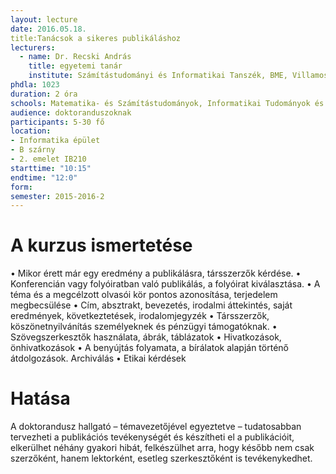 ```yaml
---
layout: lecture
date: 2016.05.18.
title:Tanácsok a sikeres publikáláshoz
lecturers:
  - name: Dr. Recski András
    title: egyetemi tanár
    institute: Számítástudományi és Informatikai Tanszék, BME, Villamosmérnöki és Informatikai Kar
phdla: 1023
duration: 2 óra
schools: Matematika- és Számítástudományok, Informatikai Tudományok és Villamosmérnöki Tudományok
audience: doktoranduszoknak
participants: 5-30 fő
location:
- Informatika épület
- B szárny
- 2. emelet IB210
starttime: "10:15"
endtime: "12:0"
form:
semester: 2015-2016-2
---
```


# A kurzus ismertetése
•	Mikor érett már egy eredmény a publikálásra, társszerzők kérdése.
•	Konferencián vagy folyóiratban való publikálás, a folyóirat kiválasztása.
•	A téma és a megcélzott olvasói kör pontos azonosítása, terjedelem megbecsülése
•	Cím, absztrakt, bevezetés, irodalmi áttekintés, saját eredmények, következtetések, irodalomjegyzék
•	Társszerzők, köszönetnyilvánítás személyeknek és pénzügyi támogatóknak.
•	Szövegszerkesztők használata, ábrák, táblázatok
•	Hivatkozások, önhivatkozások
•	A benyújtás folyamata, a bírálatok alapján történő átdolgozások. Archiválás
•	Etikai kérdések


# Hatása
A doktorandusz hallgató – témavezetőjével egyeztetve – tudatosabban tervezheti a publikációs tevékenységét és készítheti el a publikációit, elkerülhet néhány gyakori hibát, felkészülhet arra, hogy később nem csak szerzőként, hanem lektorként, esetleg szerkesztőként is tevékenykedhet.
